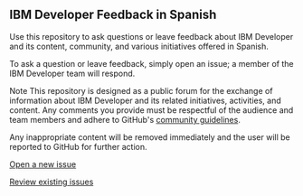 ## IBM Developer Feedback in Spanish ##

Use this repository to ask questions or leave feedback about IBM Developer and its content, community, and various initiatives offered in Spanish.

To ask a question or leave feedback, simply open an issue; a member of the IBM Developer team will respond.

Note This repository is designed as a public forum for the exchange of information about IBM Developer and its related initiatives, activities, and content. Any comments you provide must be respectful of the audience and team members and adhere to GitHub's [community guidelines](https://help.github.com/en/articles/github-community-guidelines). 

Any inappropriate content will be removed immediately and the user will be reported to GitHub for further action.

[Open a new issue](https://github.com/IBM/developer_es/issues/new)

[Review existing issues](https://github.com/IBM/developer_es/issues)
